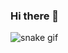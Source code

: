 ### Hi there 👋

![snake gif](https://github.com/RyanEbanks/blob/output/github-contribution-grid-snake.gif)
